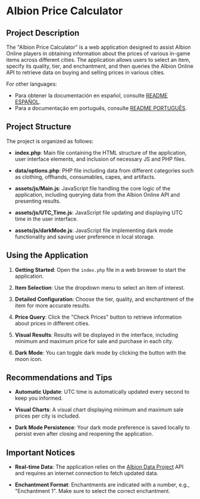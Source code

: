 # Albion Price Calculator

## Project Description

The "Albion Price Calculator" is a web application designed to assist Albion Online players in obtaining information about the prices of various in-game items across different cities. The application allows users to select an item, specify its quality, tier, and enchantment, and then queries the Albion Online API to retrieve data on buying and selling prices in various cities.

For other languages:
- Para obtener la documentación en español, consulte [README ESPAÑOL](README_SPANISH.md).
- Para a documentação em português, consulte [README PORTUGUÊS](Readme_Portuguese.md).

## Project Structure

The project is organized as follows:

- **index.php**: Main file containing the HTML structure of the application, user interface elements, and inclusion of necessary JS and PHP files.

- **data/options.php**: PHP file including data from different categories such as clothing, offhands, consumables, capes, and artifacts.

- **assets/js/Main.js**: JavaScript file handling the core logic of the application, including querying data from the Albion Online API and presenting results.

- **assets/js/UTC_Time.js**: JavaScript file updating and displaying UTC time in the user interface.

- **assets/js/darkMode.js**: JavaScript file implementing dark mode functionality and saving user preference in local storage.

## Using the Application

1. **Getting Started**: Open the `index.php` file in a web browser to start the application.

2. **Item Selection**: Use the dropdown menu to select an item of interest.

3. **Detailed Configuration**: Choose the tier, quality, and enchantment of the item for more accurate results.

4. **Price Query**: Click the "Check Prices" button to retrieve information about prices in different cities.

5. **Visual Results**: Results will be displayed in the interface, including minimum and maximum price for sale and purchase in each city.

6. **Dark Mode**: You can toggle dark mode by clicking the button with the moon icon.

## Recommendations and Tips

- **Automatic Update**: UTC time is automatically updated every second to keep you informed.

- **Visual Charts**: A visual chart displaying minimum and maximum sale prices per city is included.

- **Dark Mode Persistence**: Your dark mode preference is saved locally to persist even after closing and reopening the application.

## Important Notices

- **Real-time Data**: The application relies on the [Albion Data Project](https://www.albion-online-data.com/) API and requires an internet connection to fetch updated data.

- **Enchantment Format**: Enchantments are indicated with a number, e.g., "Enchantment 1". Make sure to select the correct enchantment.




